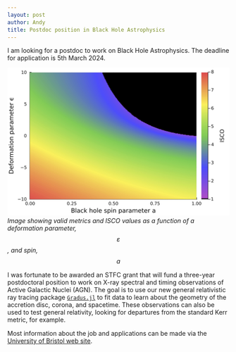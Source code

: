 ```yaml
---
layout: post
author: Andy
title: Postdoc position in Black Hole Astrophysics
---
```


I am looking for a postdoc to work on Black Hole Astrophysics. The deadline for application is 5th March 2024.

![Valid metrics and ISCO values as a function of deformation parameter and spin](/assets/images/valid_metrics.jpg)
*Image showing valid metrics and ISCO values as a function of a deformation parameter, $$ \varepsilon $$, and spin, $$ a $$*

I was fortunate to be awarded an STFC grant that will fund a three-year postdoctoral position to work on X-ray spectral and timing observations of Active Galactic Nuclei (AGN). The goal is to use our new general relativistic ray tracing package [`Gradus.jl`](https://github.com/astro-group-bristol/Gradus.jl) to fit data to learn about the geometry of the accretion disc, corona, and spacetime. These observations can also be used to test general relativity, looking for departures from the standard Kerr metric, for example.

Most information about the job and applications can be made via the [University of Bristol web site](https://www.bristol.ac.uk/jobs/find/details/?jobId=335198&jobTitle=Research%20Associate%20in%20Black%20Hole%20Astrophysics).

